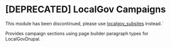 # [DEPRECATED] LocalGov Campaigns

This module has been discontinued, please use [localgov_subsites](https://github.com/localgovdrupal/localgov_subsites) instead.`

Provides campaign sections using page builder paragraph types for LocalGovDrupal.
